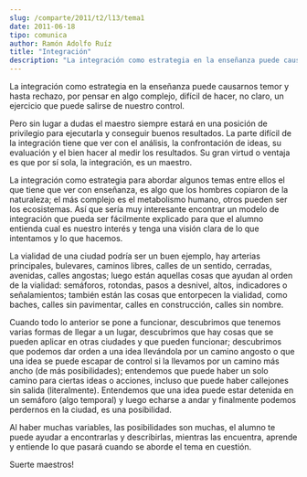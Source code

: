 ```yaml
---
slug: /comparte/2011/t2/l13/tema1
date: 2011-06-18
tipo: comunica
author: Ramón Adolfo Ruíz
title: "Integración"
description: "La integración como estrategia en la enseñanza puede causarnos temor y hasta  rechazo, por pensar en algo complejo, difícil de hacer, no claro, un ejercicio  que puede salirse de nuestro control."
---
```


La integración como estrategia en la enseñanza puede causarnos temor y hasta rechazo, por pensar en algo complejo, difícil de hacer, no claro, un ejercicio que puede salirse de nuestro control.

Pero sin lugar a dudas el maestro siempre estará en una posición de privilegio para ejecutarla y conseguir buenos resultados. La parte difícil de la integración tiene que ver con el análisis, la confrontación de ideas, su evaluación y el bien hacer al medir los resultados. Su gran virtud o ventaja es que por sí sola, la integración, es un maestro.

La integración como estrategia para abordar algunos temas entre ellos el que tiene que ver con enseñanza, es algo que los hombres copiaron de la naturaleza; el más complejo es el metabolismo humano, otros pueden ser los ecosistemas. Así que sería muy interesante encontrar un modelo de integración que pueda ser fácilmente explicado para que el alumno entienda cual es nuestro interés y tenga una visión clara de lo que intentamos y lo que hacemos.

La vialidad de una ciudad podría ser un buen ejemplo, hay arterias principales, bulevares, caminos libres, calles de un sentido, cerradas, avenidas, calles angostas; luego están aquellas cosas que ayudan al orden de la vialidad: semáforos, rotondas, pasos a desnivel, altos, indicadores o señalamientos; también están las cosas que entorpecen la vialidad, como baches, calles sin pavimentar, calles en construcción, calles sin nombre.

Cuando todo lo anterior se pone a funcionar, descubrimos que tenemos varias formas de llegar a un lugar, descubrimos que hay cosas que se pueden aplicar en otras ciudades y que pueden funcionar; descubrimos que podemos dar orden a una idea llevándola por un camino angosto o que una idea se puede escapar de control si la llevamos por un camino más ancho (de más posibilidades); entendemos que puede haber un solo camino para ciertas ideas o acciones, incluso que puede haber callejones sin salida (literalmente). Entendemos que una idea puede estar detenida en un semáforo (algo temporal) y luego echarse a andar y finalmente podemos perdernos en la ciudad, es una posibilidad.

Al haber muchas variables, las posibilidades son muchas, el alumno te puede ayudar a encontrarlas y describirlas, mientras las encuentra, aprende y entiende lo que pasará cuando se aborde el tema en cuestión.

Suerte maestros!
